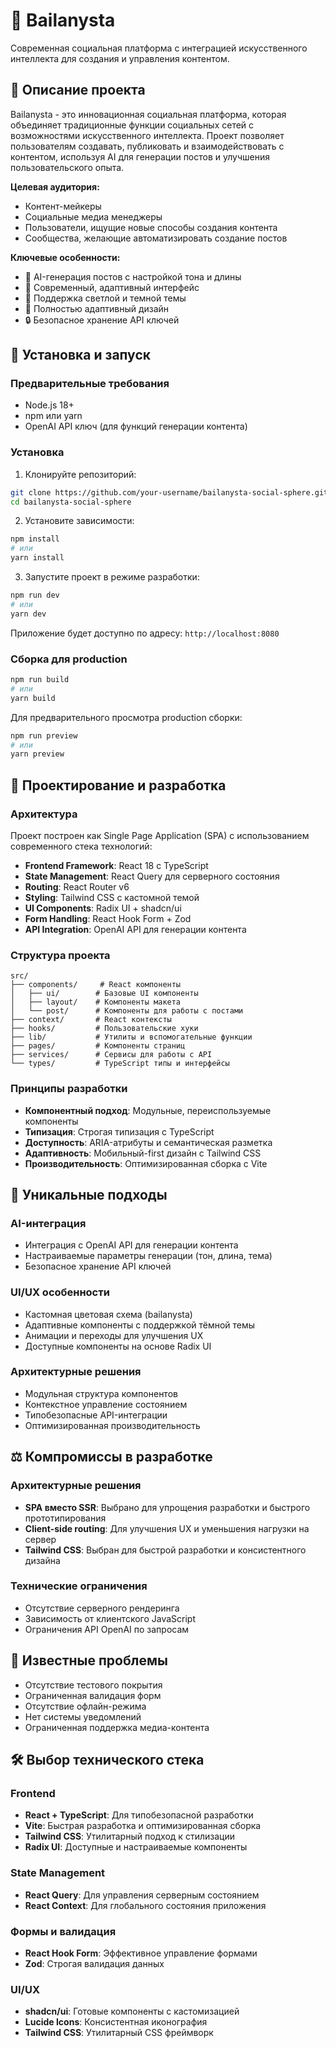 # 🎯 Bailanysta

Современная социальная платформа с интеграцией искусственного интеллекта для создания и управления контентом.

## 📌 Описание проекта

Bailanysta - это инновационная социальная платформа, которая объединяет традиционные функции социальных сетей с возможностями искусственного интеллекта. Проект позволяет пользователям создавать, публиковать и взаимодействовать с контентом, используя AI для генерации постов и улучшения пользовательского опыта.

**Целевая аудитория:**
- Контент-мейкеры
- Социальные медиа менеджеры
- Пользователи, ищущие новые способы создания контента
- Сообщества, желающие автоматизировать создание постов

**Ключевые особенности:**
- 🤖 AI-генерация постов с настройкой тона и длины
- 🎨 Современный, адаптивный интерфейс
- 🌙 Поддержка светлой и темной темы
- 📱 Полностью адаптивный дизайн
- 🔒 Безопасное хранение API ключей

## 🚀 Установка и запуск

### Предварительные требования
- Node.js 18+ 
- npm или yarn
- OpenAI API ключ (для функций генерации контента)

### Установка

1. Клонируйте репозиторий:
```bash
git clone https://github.com/your-username/bailanysta-social-sphere.git
cd bailanysta-social-sphere
```

2. Установите зависимости:
```bash
npm install
# или
yarn install
```

3. Запустите проект в режиме разработки:
```bash
npm run dev
# или
yarn dev
```

Приложение будет доступно по адресу: `http://localhost:8080`

### Сборка для production

```bash
npm run build
# или
yarn build
```

Для предварительного просмотра production сборки:
```bash
npm run preview
# или
yarn preview
```

## 🧩 Проектирование и разработка

### Архитектура

Проект построен как Single Page Application (SPA) с использованием современного стека технологий:

- **Frontend Framework**: React 18 с TypeScript
- **State Management**: React Query для серверного состояния
- **Routing**: React Router v6
- **Styling**: Tailwind CSS с кастомной темой
- **UI Components**: Radix UI + shadcn/ui
- **Form Handling**: React Hook Form + Zod
- **API Integration**: OpenAI API для генерации контента

### Структура проекта

```
src/
├── components/     # React компоненты
│   ├── ui/        # Базовые UI компоненты
│   ├── layout/    # Компоненты макета
│   └── post/      # Компоненты для работы с постами
├── context/       # React контексты
├── hooks/         # Пользовательские хуки
├── lib/           # Утилиты и вспомогательные функции
├── pages/         # Компоненты страниц
├── services/      # Сервисы для работы с API
└── types/         # TypeScript типы и интерфейсы
```

### Принципы разработки

- **Компонентный подход**: Модульные, переиспользуемые компоненты
- **Типизация**: Строгая типизация с TypeScript
- **Доступность**: ARIA-атрибуты и семантическая разметка
- **Адаптивность**: Мобильный-first дизайн с Tailwind CSS
- **Производительность**: Оптимизированная сборка с Vite

## 🎯 Уникальные подходы

### AI-интеграция
- Интеграция с OpenAI API для генерации контента
- Настраиваемые параметры генерации (тон, длина, тема)
- Безопасное хранение API ключей

### UI/UX особенности
- Кастомная цветовая схема (bailanysta)
- Адаптивные компоненты с поддержкой тёмной темы
- Анимации и переходы для улучшения UX
- Доступные компоненты на основе Radix UI

### Архитектурные решения
- Модульная структура компонентов
- Контекстное управление состоянием
- Типобезопасные API-интеграции
- Оптимизированная производительность

## ⚖️ Компромиссы в разработке

### Архитектурные решения
- **SPA вместо SSR**: Выбрано для упрощения разработки и быстрого прототипирования
- **Client-side routing**: Для улучшения UX и уменьшения нагрузки на сервер
- **Tailwind CSS**: Выбран для быстрой разработки и консистентного дизайна

### Технические ограничения
- Отсутствие серверного рендеринга
- Зависимость от клиентского JavaScript
- Ограничения API OpenAI по запросам

## 🐛 Известные проблемы

- Отсутствие тестового покрытия
- Ограниченная валидация форм
- Отсутствие офлайн-режима
- Нет системы уведомлений
- Ограниченная поддержка медиа-контента

## 🛠 Выбор технического стека

### Frontend
- **React + TypeScript**: Для типобезопасной разработки
- **Vite**: Быстрая разработка и оптимизированная сборка
- **Tailwind CSS**: Утилитарный подход к стилизации
- **Radix UI**: Доступные и настраиваемые компоненты

### State Management
- **React Query**: Для управления серверным состоянием
- **React Context**: Для глобального состояния приложения

### Формы и валидация
- **React Hook Form**: Эффективное управление формами
- **Zod**: Строгая валидация данных

### UI/UX
- **shadcn/ui**: Готовые компоненты с кастомизацией
- **Lucide Icons**: Консистентная иконография
- **Tailwind CSS**: Утилитарный CSS фреймворк
